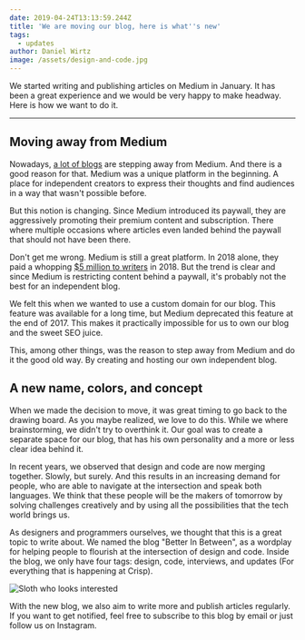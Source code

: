 ```yaml
---
date: 2019-04-24T13:13:59.244Z
title: 'We are moving our blog, here is what''s new'
tags:
  - updates
author: Daniel Wirtz
image: /assets/design-and-code.jpg
---
```

We started writing and publishing articles on Medium in January. It has been a great experience and we would be very happy to make headway. Here is how we want to do it.

- - -

## Moving away from Medium

Nowadays, [a lot of blogs](https://www.google.com/search?q=blogs+leaving+medium) are stepping away from Medium. And there is a good reason for that. Medium was a unique platform in the beginning. A place for independent creators to express their thoughts and find audiences in a way that wasn't possible before.

But this notion is changing. Since Medium introduced its paywall, they are aggressively promoting their premium content and subscription. There where multiple occasions where articles even landed behind the paywall that should not have been there.

Don't get me wrong. Medium is still a great platform. In 2018 alone, they paid a whopping [$5 million to writers](https://help.medium.com/hc/en-us/articles/360017581433-Reading-on-Medium-and-the-metered-paywall) in 2018. But the trend is clear and since Medium is restricting content behind a paywall, it's probably not the best for an independent blog.

We felt this when we wanted to use a custom domain for our blog. This feature was available for a long time, but Medium deprecated this feature at the end of 2017. This makes it practically impossible for us to own our blog and the sweet SEO juice.

This, among other things, was the reason to step away from Medium and do it the good old way. By creating and hosting our own independent blog.

## A new name, colors, and concept

When we made the decision to move, it was great timing to go back to the drawing board. As you maybe realized, we love to do this. While we where brainstorming, we didn't try to overthink it. Our goal was to create a separate space for our blog, that has his own personality and a more or less clear idea behind it.

In recent years, we observed that design and code are now merging together. Slowly, but surely. And this results in an increasing demand for people, who are able to navigate at the intersection and speak both languages. We think that these people will be the makers of tomorrow by solving challenges creatively and by using all the possibilities that the tech world brings us.

As designers and programmers ourselves, we thought that this is a great topic to write about. We named the blog "Better In Between", as a wordplay for helping people to flourish at the intersection of design and code. Inside the blog, we only have four tags: design, code, interviews, and updates (For everything that is happening at Crisp).

![Sloth who looks interested](/assets/fascinating.gif "Hmmm.. fascinating")

With the new blog, we also aim to write more and publish articles regularly. If you want to get notified, feel free to subscribe to this blog by email or just follow us on Instagram.
